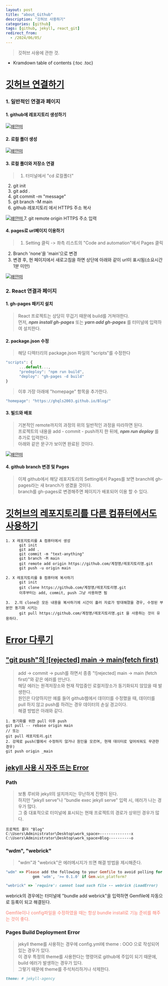 ```yaml
---
layout: post
title: "about_Github"
description: "깃허브 사용하기"
categories: [github]
tags: [github, jekyll, react_git]
redirect_from:
  - /2024/06/05/
---
```


> 깃허브 사용에 관한 것.

* Kramdown table of contents
{:toc .toc}

# <ins> 깃허브 연결하기 </ins>
### 1. 일반적인 연결과 페이지
#### 1. github에 레포지토리 생성하기
> 
<a class="post-image" href="{{site.baseurl}}/assets/images/github/leaflet1.png">
<img itemprop="image" data-src="{{site.baseurl}}/assets/images/github/leaflet1.png" src="{{site.baseurl}}/assets/javascripts/unveil/loader.gif" alt="왜안떠" />
</a>

#### 2. 로컬 폴더 생성
> 
<a class="post-image" href="{{site.baseurl}}/assets/images/github/folder1.png">
      <img itemprop="image" data-src="{{site.baseurl}}/assets/images/github/folder1.png" src="{{site.baseurl}}/assets/javascripts/unveil/loader.gif" alt="왜안떠" />
</a>

#### 3. 로컬 폴더와 저장소 연결
> 1. 터미널에서 "cd 로컬폴더"
2. git init
3. git add .
4. git commit -m "message"
5. git branch -M main
6. github 레포지토리 에서 HTTPS 주소 복사
<a class="post-image" href="{{site.baseurl}}/assets/images/github/code1.png">
      <img itemprop="image" data-src="{{site.baseurl}}/assets/images/github/code1.png" src="{{site.baseurl}}/assets/javascripts/unveil/loader.gif" alt="왜안떠" />
</a>
7. git remote origin HTTPS 주소 입력

#### 4. pages로 url페이지 이용하기
> 1. Setting 클릭 -> 좌측 리스트의 "Code and automation"에서 Pages 클릭
2. Branch 'none'을 'main'으로 변경
3. 변경 후, 현 페이지에서 새로고침을 하면 상단에 아래와 같이 url이 표시됨(소요시간 1분 미만)  
<a class="post-image" href="{{site.baseurl}}/assets/images/github/Pages.png">
      <img itemprop="image" data-src="{{site.baseurl}}/assets/images/github/Pages.png" src="{{site.baseurl}}/assets/javascripts/unveil/loader.gif" alt="왜안떠" />
</a>

### 2. React 연결과 페이지
#### 1. gh-pages 패키지 설치
> React 프로젝트는 상당히 무겁기 때문에 build를 거쳐야한다.  
먼저, ___npm install gh-pages___ 또는 ___yarn add gh-pages___ 를 터미널에 입력하여 설치한다.

#### 2. package.json 수정
> 해당 디렉터리의 package.json 파일의 "scripts"를 수정한다  
~~~js
"scripts": {
      ...default...,
      "predeploy": "npm run build",
      "deploy": "gh-pages -d build"
}
~~~
> 이후 가장 아래에 "homepage" 항목을 추가한다.  
~~~js
"homepage": "https://ghqls2003.github.io/Blog/"
~~~

#### 3. 빌드와 배포
> 기본적인 remote까지의 과정의 위의 일반적인 과정을 따라하면 된다.  
프로젝트의 내용을 add - commit - push까지 한 뒤에, ___npm run deploy___ 를 추가로 입력한다.  
아래와 같은 문구가 보이면 완료된 것이다.  
<a class="post-image" href="{{site.baseurl}}/assets/images/github/reactBuild.png">
      <img itemprop="image" data-src="{{site.baseurl}}/assets/images/github/reactBuild.png" src="{{site.baseurl}}/assets/javascripts/unveil/loader.gif" alt="왜안떠" />
</a>

#### 4. github branch 변경 및 Pages
> 이제 github에서 해당 레포지토리의 Setting에서 Pages를 보면 branch에 gh-pages라는 새 branch가 생겼을 것이다.  
branch를 gh-pages로 변경해주면 페이지가 배포되어 이용 할 수 있다.


# <ins>깃허브의 레포지토리를 다른 컴퓨터에서도 사용하기</ins>
~~~~
1. X 레포지토리를 A 컴퓨터에서 생성
      git init
      git add .
      git commit -m "text-anything"
      git branch -M main
      git remote add origin https://github.com/계정명/레포지토리명.git
      git push -u origin main

2. X 레포지토리를 B 컴퓨터에 복사하기
      git init
      git clone https://github.com/계정명/레포지토리명.git
      이후부터는 add, commit, push 그냥 사용하면 됨

3.  2.의 clone은 모든 내용을 복사하기에 시간이 흘러 자료가 방대해졌을 경우, 수정된 부분만 동기화 시키는
      git pull https://github.com/계정명/레포지토리명.git 을 사용하는 것이 유용하다.
~~~~


# <ins>Error 다루기</ins>
## <ins> "git push"의 ![rejected] main -> main(fetch first)</ins>
> add -> commit -> push를 하면서 종종 "![rejected] main -> main (fetch first)"와 같은 에러를 만난다.  
해당 에러는 원격저장소와 현재 작업중인 로컬저장소가 동기화되지 않았을 때 발생한다.  
원인은 다양하지만 예를 들어 github웹에서 데이터를 수정했을 때, 데이터를 pull 하지 않고 push를 하려는 경우 데이터의 손실 경고이다.  
해결 방법은 아래와 같다.  
~~~console
1. 동기화를 위한 pull 이후 push
git pull -- rebase origin main
// 또는
git pull 레포지토리.git
2. 강제로 push(웹에서 수정하지 않거나 원인을 모르며, 현재 데이터로 덮어씌워도 무관한 경우)
git push origin _main
~~~

## <ins>jekyll 사용 시 자주 뜨는 Error</ins>
### Path
> 보통 루비와 jekyll의 설치까지는 무난하게 진행이 된다.<br>
하지만 "jekyll serve"나 "bundle exec jekyll serve" 입력 시, 에러가 나는 경우가 많다.<br>
그 중 대표적으로 터미널에 표시되는 현재 프로젝트의 경로가 상위인 경우가 많다.

~~~
프로젝트 폴더 "Blog"
C:\Users\Administrator\Desktop\work_space>--------------x
C:\Users\Administrator\Desktop\work_space>Blog----------o
~~~

### "wdm", "webrick"
> "wdm"과 "webrick"은 에러메시지가 뜨면 해결 방법을 제시해준다.

~~~~ruby
"wdm" => Please add the following to your Gemfile to avoid polling for changes:
            gem 'wdm', '>= 0.1.0' if Gem.win_platform?

"webrick" => `require': cannot load such file -- webrick (LoadError)
~~~~
webrick의 경우에는 터미널에 "bundle add webrick"을 입력하면 Gemfile에 자동으로 등록이 되고 해결된다.<br>
<div style="color:salmon">Gemfile이나 config파일을 수정하였을 때는 항상 bundle install로 기능 준비를 해주는 것이 좋다.</div>

### Pages Build Deployment Error
> jekyll theme를 사용하는 경우에 config.yml에 theme : OOO 으로 작성되어 있는 경우가 있다.  
이 경우 특정의 theme를 사용한다는 명령어로 github에 주입이 되기 때문에, build 에러가 발생하는 경우가 있다.  
그렇기 때문에 theme를 주석처리하거나 삭제한다.  
~~~ruby
theme: # jekyll-agency
~~~